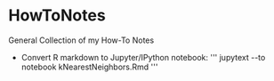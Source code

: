 # HowToNotes
General Collection of my How-To Notes

- Convert R markdown to Jupyter/IPython notebook:
'''
jupytext --to notebook kNearestNeighbors.Rmd
'''
